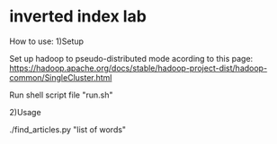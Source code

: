 # inverted index lab

How to use:
1)Setup

Set up hadoop to pseudo-distributed mode acording to this page: https://hadoop.apache.org/docs/stable/hadoop-project-dist/hadoop-common/SingleCluster.html 

Run shell script file "run.sh"

2)Usage

./find_articles.py "list of words"

